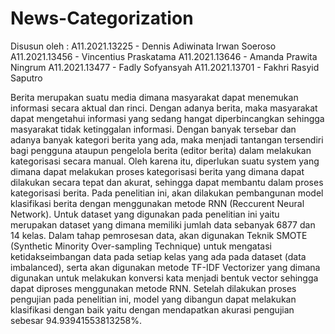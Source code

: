 # News-Categorization

Disusun oleh : 
A11.2021.13225 - Dennis Adiwinata Irwan Soeroso
A11.2021.13456 - Vincentius Praskatama
A11.2021.13646 - Amanda Prawita Ningrum
A11.2021.13477 - Fadly Sofyansyah
A11.2021.13701 - Fakhri Rasyid Saputro

Berita merupakan suatu media dimana masyarakat dapat menemukan informasi secara aktual dan rinci. Dengan adanya berita, maka masyarakat dapat mengetahui informasi yang sedang hangat diperbincangkan sehingga masyarakat tidak ketinggalan informasi. Dengan banyak tersebar dan adanya banyak kategori berita yang ada, maka menjadi tantangan tersendiri bagi pengguna ataupun pengelola berita (editor berita) dalam melakukan kategorisasi secara manual. Oleh karena itu, diperlukan suatu system yang dimana dapat melakukan proses kategorisasi berita yang dimana dapat dilakukan secara tepat dan akurat, sehingga dapat membantu dalam proses kategorisasi berita. Pada penelitian ini, akan dilakukan pembangunan model klasifikasi berita dengan menggunakan metode RNN (Reccurent Neural Network). Untuk dataset yang digunakan pada penelitian ini yaitu merupakan dataset yang dimana memiliki jumlah data sebanyak 6877 dan 14 kelas. Dalam tahap pemrosesan data, akan digunakan Teknik SMOTE (Synthetic Minority Over-sampling Technique) untuk mengatasi ketidakseimbangan data pada setiap kelas yang ada pada dataset (data imbalanced), serta akan digunakan metode TF-IDF Vectorizer yang dimana digunakan untuk melakukan konversi kata menjadi bentuk vector sehingga dapat diproses menggunakan metode RNN. Setelah dilakukan proses pengujian pada penelitian ini, model yang dibangun dapat melakukan klasifikasi dengan baik yaitu dengan mendapatkan akurasi pengujian sebesar 94.93941553813258%.